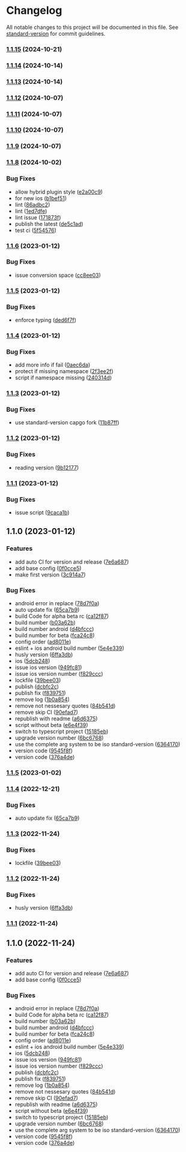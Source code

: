 # Changelog

All notable changes to this project will be documented in this file. See [standard-version](https://github.com/conventional-changelog/standard-version) for commit guidelines.

### [1.1.15](https://github.com/Cap-go/capacitor-plugin-standard-version/compare/v1.1.14...v1.1.15) (2024-10-21)

### [1.1.14](https://github.com/Cap-go/capacitor-plugin-standard-version/compare/v1.1.13...v1.1.14) (2024-10-14)

### [1.1.13](https://github.com/Cap-go/capacitor-plugin-standard-version/compare/v1.1.12...v1.1.13) (2024-10-14)

### [1.1.12](https://github.com/Cap-go/capacitor-plugin-standard-version/compare/v1.1.11...v1.1.12) (2024-10-07)

### [1.1.11](https://github.com/Cap-go/capacitor-plugin-standard-version/compare/v1.1.10...v1.1.11) (2024-10-07)

### [1.1.10](https://github.com/Cap-go/capacitor-plugin-standard-version/compare/v1.1.9...v1.1.10) (2024-10-07)

### [1.1.9](https://github.com/Cap-go/capacitor-plugin-standard-version/compare/v1.1.8...v1.1.9) (2024-10-07)

### [1.1.8](https://github.com/Cap-go/capacitor-plugin-standard-version/compare/v1.1.6...v1.1.8) (2024-10-02)


### Bug Fixes

* allow hybrid plugin style ([e2a00c9](https://github.com/Cap-go/capacitor-plugin-standard-version/commit/e2a00c96e686b12a97c75841347c38ac36a6aefd))
* for new ios ([b1bef51](https://github.com/Cap-go/capacitor-plugin-standard-version/commit/b1bef51b04d701ced139ce444b3bb2965d8825b4))
* lint ([86adbc2](https://github.com/Cap-go/capacitor-plugin-standard-version/commit/86adbc26f980f42173621e260d6b94fd1eb4abc7))
* lint ([1ed7dfe](https://github.com/Cap-go/capacitor-plugin-standard-version/commit/1ed7dfefc6a92faad9b1a26058ae3a5faada7322))
* lint issue ([171873f](https://github.com/Cap-go/capacitor-plugin-standard-version/commit/171873f2ae2dbbb24317f2412de508a0986c9d49))
* publish the latest ([de5c1ad](https://github.com/Cap-go/capacitor-plugin-standard-version/commit/de5c1ad253c74bf97c5223e90c823dd818618ce8))
* test ci ([5f54576](https://github.com/Cap-go/capacitor-plugin-standard-version/commit/5f54576330abc365052f6f4397a8dfb8ca7d3dc7))

### [1.1.6](https://github.com/Cap-go/capacitor-plugin-standard-version/compare/v1.1.5...v1.1.6) (2023-01-12)


### Bug Fixes

* issue conversion space ([cc8ee03](https://github.com/Cap-go/capacitor-plugin-standard-version/commit/cc8ee031033aa066e269266b185bb56d821df976))

### [1.1.5](https://github.com/Cap-go/capacitor-plugin-standard-version/compare/v1.1.4...v1.1.5) (2023-01-12)


### Bug Fixes

* enforce typing ([ded6f7f](https://github.com/Cap-go/capacitor-plugin-standard-version/commit/ded6f7f022eb19b9b713f318a4a1a31dda208db6))

### [1.1.4](https://github.com/Cap-go/capacitor-plugin-standard-version/compare/v1.1.3...v1.1.4) (2023-01-12)


### Bug Fixes

* add more info if fail ([0aec6da](https://github.com/Cap-go/capacitor-plugin-standard-version/commit/0aec6da225a4dd2f8036cb4f7348d960b1806734))
* protect if missing namespace ([2f3ee2f](https://github.com/Cap-go/capacitor-plugin-standard-version/commit/2f3ee2fdac62eb3dd2057335520d76315815ec23))
* script if namespace missing ([240314d](https://github.com/Cap-go/capacitor-plugin-standard-version/commit/240314d791703a5f10ec3ddcad3f129dc9cfe77c))

### [1.1.3](https://github.com/Cap-go/capacitor-plugin-standard-version/compare/v1.1.2...v1.1.3) (2023-01-12)


### Bug Fixes

* use standard-version capgo fork ([11b87ff](https://github.com/Cap-go/capacitor-plugin-standard-version/commit/11b87fff6a90c721cefc7490fb234d6c137df573))

### [1.1.2](https://github.com/Cap-go/capacitor-plugin-standard-version/compare/v1.1.1...v1.1.2) (2023-01-12)


### Bug Fixes

* reading version ([9b12177](https://github.com/Cap-go/capacitor-plugin-standard-version/commit/9b12177b6fae3cf7c2a39f0a4fe8d15c4bb3a446))

### [1.1.1](https://github.com/Cap-go/capacitor-plugin-standard-version/compare/v1.1.0...v1.1.1) (2023-01-12)


### Bug Fixes

* issue script ([9caca1b](https://github.com/Cap-go/capacitor-plugin-standard-version/commit/9caca1bce32f6c39086e48b0783fee518a4036e5))

## 1.1.0 (2023-01-12)


### Features

* add auto CI for version and release ([7e6a687](https://github.com/Cap-go/capacitor-plugin-standard-version/commit/7e6a687b0017fb542b980aeeb22a3a1cc16070d0))
* add base config ([0f0cce5](https://github.com/Cap-go/capacitor-plugin-standard-version/commit/0f0cce54ff7b8d1d0724117e450f3341b0adae3d))
* make first version ([3c914a7](https://github.com/Cap-go/capacitor-plugin-standard-version/commit/3c914a781ffde0b6f25089c6a6246a0cec1a1139))


### Bug Fixes

* android error in replace ([78d7f0a](https://github.com/Cap-go/capacitor-plugin-standard-version/commit/78d7f0a13bf04236c2a156a76befd9139a52ef12))
* auto update fix ([65ca7b9](https://github.com/Cap-go/capacitor-plugin-standard-version/commit/65ca7b94f3ddd050f702168ef3b59b8ea8571d4d))
* build Code for alpha beta rc ([ca12f87](https://github.com/Cap-go/capacitor-plugin-standard-version/commit/ca12f871c3a68afd6224485458a51a48f25f5832))
* build number ([b03a62b](https://github.com/Cap-go/capacitor-plugin-standard-version/commit/b03a62b5e3b34b2f6440cbbb4ba8c6de20e1595b))
* build number android ([d4bfccc](https://github.com/Cap-go/capacitor-plugin-standard-version/commit/d4bfcccc7a152f0e0b88b541312f0cc0149cc130))
* build number for beta ([fca24c8](https://github.com/Cap-go/capacitor-plugin-standard-version/commit/fca24c845e40dd749505483fb436263ced39296c))
* config order ([ad8011e](https://github.com/Cap-go/capacitor-plugin-standard-version/commit/ad8011ebe931bb74afdc1720dbfdbf0cbc18aea2))
* eslint + ios android build number ([5e4e339](https://github.com/Cap-go/capacitor-plugin-standard-version/commit/5e4e339c974ef447dfcf74d22caf3847f8e77877))
* husly version ([6ffa3db](https://github.com/Cap-go/capacitor-plugin-standard-version/commit/6ffa3db65d1f93344aaf221afcc023e56ede98de))
* ios ([5dcb248](https://github.com/Cap-go/capacitor-plugin-standard-version/commit/5dcb2487538e01c92c94751a1531bc8a73eeee2f))
* issue ios version ([949fc81](https://github.com/Cap-go/capacitor-plugin-standard-version/commit/949fc81d9a1e55e8f22fe288e57a60077df9eb01))
* issue ios version number ([f829ccc](https://github.com/Cap-go/capacitor-plugin-standard-version/commit/f829cccbfa6552f313d64d56d0d3e097b62d3e16))
* lockfile ([39bee03](https://github.com/Cap-go/capacitor-plugin-standard-version/commit/39bee035ad89598d8dd2c71b9e8bd77b7436198c))
* publish ([dcbfc2c](https://github.com/Cap-go/capacitor-plugin-standard-version/commit/dcbfc2c9676533f8279dfa7751beeec5a031ffaa))
* publish fix ([f839751](https://github.com/Cap-go/capacitor-plugin-standard-version/commit/f839751c80884d056645908994d1968267a19b1f))
* remove log ([1b0a854](https://github.com/Cap-go/capacitor-plugin-standard-version/commit/1b0a854c03823c0f9793e4a5864c42356f9051fb))
* remove not nessesary quotes ([84b541d](https://github.com/Cap-go/capacitor-plugin-standard-version/commit/84b541d3ba27fb21c802c8ff9f1117499470d4dd))
* remove skip CI ([90efad7](https://github.com/Cap-go/capacitor-plugin-standard-version/commit/90efad7424679f3649d9c9320d810403a37789f0))
* republish with readme ([a6d6375](https://github.com/Cap-go/capacitor-plugin-standard-version/commit/a6d6375c19b73fed2799ed089f6488f011318331))
* script without beta ([e6e4f39](https://github.com/Cap-go/capacitor-plugin-standard-version/commit/e6e4f39e1431c79034721878e1bfa67cf417d611))
* switch to typescript project ([15185eb](https://github.com/Cap-go/capacitor-plugin-standard-version/commit/15185eb4fbb904fb8e37b364425d4a512740af82))
* upgrade version number ([6bc6768](https://github.com/Cap-go/capacitor-plugin-standard-version/commit/6bc6768e6fd1b8429bb7f1f455a7d61298367fe6))
* use the complete arg system to be iso standard-version ([6364170](https://github.com/Cap-go/capacitor-plugin-standard-version/commit/63641706ad125199047b11dc9da080d28375c76b))
* version code ([9545f8f](https://github.com/Cap-go/capacitor-plugin-standard-version/commit/9545f8f0ca56fd8a2f9cedd4453c675c3ac24298))
* version code ([376a4de](https://github.com/Cap-go/capacitor-plugin-standard-version/commit/376a4defc5d8b63e6beadace893cbc5c1cb46ba0))

### [1.1.5](https://github.com/Cap-go/capacitor-standard-version/compare/v1.1.4...v1.1.5) (2023-01-02)

### [1.1.4](https://github.com/Cap-go/capacitor-standard-version/compare/v1.1.3...v1.1.4) (2022-12-21)


### Bug Fixes

* auto update fix ([65ca7b9](https://github.com/Cap-go/capacitor-standard-version/commit/65ca7b94f3ddd050f702168ef3b59b8ea8571d4d))

### [1.1.3](https://github.com/Cap-go/capacitor-standard-version/compare/v1.1.2...v1.1.3) (2022-11-24)


### Bug Fixes

* lockfile ([39bee03](https://github.com/Cap-go/capacitor-standard-version/commit/39bee035ad89598d8dd2c71b9e8bd77b7436198c))

### [1.1.2](https://github.com/Cap-go/capacitor-standard-version/compare/v1.1.1...v1.1.2) (2022-11-24)


### Bug Fixes

* husly version ([6ffa3db](https://github.com/Cap-go/capacitor-standard-version/commit/6ffa3db65d1f93344aaf221afcc023e56ede98de))

### [1.1.1](https://github.com/Cap-go/capacitor-standard-version/compare/v1.1.0...v1.1.1) (2022-11-24)

## 1.1.0 (2022-11-24)


### Features

* add auto CI for version and release ([7e6a687](https://github.com/Cap-go/capacitor-standard-version/commit/7e6a687b0017fb542b980aeeb22a3a1cc16070d0))
* add base config ([0f0cce5](https://github.com/Cap-go/capacitor-standard-version/commit/0f0cce54ff7b8d1d0724117e450f3341b0adae3d))


### Bug Fixes

* android error in replace ([78d7f0a](https://github.com/Cap-go/capacitor-standard-version/commit/78d7f0a13bf04236c2a156a76befd9139a52ef12))
* build Code for alpha beta rc ([ca12f87](https://github.com/Cap-go/capacitor-standard-version/commit/ca12f871c3a68afd6224485458a51a48f25f5832))
* build number ([b03a62b](https://github.com/Cap-go/capacitor-standard-version/commit/b03a62b5e3b34b2f6440cbbb4ba8c6de20e1595b))
* build number android ([d4bfccc](https://github.com/Cap-go/capacitor-standard-version/commit/d4bfcccc7a152f0e0b88b541312f0cc0149cc130))
* build number for beta ([fca24c8](https://github.com/Cap-go/capacitor-standard-version/commit/fca24c845e40dd749505483fb436263ced39296c))
* config order ([ad8011e](https://github.com/Cap-go/capacitor-standard-version/commit/ad8011ebe931bb74afdc1720dbfdbf0cbc18aea2))
* eslint + ios android build number ([5e4e339](https://github.com/Cap-go/capacitor-standard-version/commit/5e4e339c974ef447dfcf74d22caf3847f8e77877))
* ios ([5dcb248](https://github.com/Cap-go/capacitor-standard-version/commit/5dcb2487538e01c92c94751a1531bc8a73eeee2f))
* issue ios version ([949fc81](https://github.com/Cap-go/capacitor-standard-version/commit/949fc81d9a1e55e8f22fe288e57a60077df9eb01))
* issue ios version number ([f829ccc](https://github.com/Cap-go/capacitor-standard-version/commit/f829cccbfa6552f313d64d56d0d3e097b62d3e16))
* publish ([dcbfc2c](https://github.com/Cap-go/capacitor-standard-version/commit/dcbfc2c9676533f8279dfa7751beeec5a031ffaa))
* publish fix ([f839751](https://github.com/Cap-go/capacitor-standard-version/commit/f839751c80884d056645908994d1968267a19b1f))
* remove log ([1b0a854](https://github.com/Cap-go/capacitor-standard-version/commit/1b0a854c03823c0f9793e4a5864c42356f9051fb))
* remove not nessesary quotes ([84b541d](https://github.com/Cap-go/capacitor-standard-version/commit/84b541d3ba27fb21c802c8ff9f1117499470d4dd))
* remove skip CI ([90efad7](https://github.com/Cap-go/capacitor-standard-version/commit/90efad7424679f3649d9c9320d810403a37789f0))
* republish with readme ([a6d6375](https://github.com/Cap-go/capacitor-standard-version/commit/a6d6375c19b73fed2799ed089f6488f011318331))
* script without beta ([e6e4f39](https://github.com/Cap-go/capacitor-standard-version/commit/e6e4f39e1431c79034721878e1bfa67cf417d611))
* switch to typescript project ([15185eb](https://github.com/Cap-go/capacitor-standard-version/commit/15185eb4fbb904fb8e37b364425d4a512740af82))
* upgrade version number ([6bc6768](https://github.com/Cap-go/capacitor-standard-version/commit/6bc6768e6fd1b8429bb7f1f455a7d61298367fe6))
* use the complete arg system to be iso standard-version ([6364170](https://github.com/Cap-go/capacitor-standard-version/commit/63641706ad125199047b11dc9da080d28375c76b))
* version code ([9545f8f](https://github.com/Cap-go/capacitor-standard-version/commit/9545f8f0ca56fd8a2f9cedd4453c675c3ac24298))
* version code ([376a4de](https://github.com/Cap-go/capacitor-standard-version/commit/376a4defc5d8b63e6beadace893cbc5c1cb46ba0))
